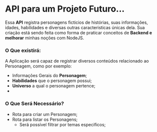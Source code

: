 # API para um Projeto Futuro...

Essa **API** registra personagens ficticios de histórias, suas informações, idades, habilidades e diversas outras caracteristicas únicas dela.
Sua criação está sendo feita como forma de praticar conceitos de **Backend e melhorar** minhas noções com NodeJS.

### O Que existirá:

A Aplicação será capaz de registrar diversos conteúdos relacionado ao Personagem, como por exemplo:

- Informações Gerais do **Personagem**;
- **Habilidades** que o personagem possui;
- **Universo** a qual o personagem pertence;
- 

### O Que Será Necessário?

- Rota para criar um Personagem;
- Rota para listar os Personagens;
  - Será possível filtrar por temas especificos;
